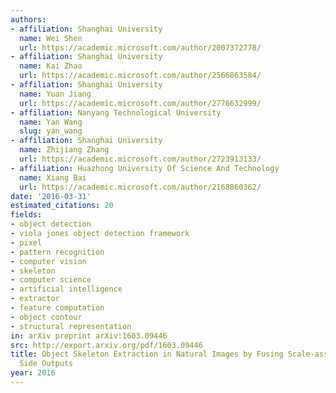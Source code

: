 ```yaml
---
authors:
- affiliation: Shanghai University
  name: Wei Shen
  url: https://academic.microsoft.com/author/2007372778/
- affiliation: Shanghai University
  name: Kai Zhao
  url: https://academic.microsoft.com/author/2566863584/
- affiliation: Shanghai University
  name: Yuan Jiang
  url: https://academic.microsoft.com/author/2776632999/
- affiliation: Nanyang Technological University
  name: Yan Wang
  slug: yan_wang
- affiliation: Shanghai University
  name: Zhijiang Zhang
  url: https://academic.microsoft.com/author/2723913133/
- affiliation: Huazhong University Of Science And Technology
  name: Xiang Bai
  url: https://academic.microsoft.com/author/2168860362/
date: '2016-03-31'
estimated_citations: 20
fields:
- object detection
- viola jones object detection framework
- pixel
- pattern recognition
- computer vision
- skeleton
- computer science
- artificial intelligence
- extractor
- feature computation
- object contour
- structural representation
in: arXiv preprint arXiv:1603.09446
src: http://export.arxiv.org/pdf/1603.09446
title: Object Skeleton Extraction in Natural Images by Fusing Scale-associated Deep
  Side Outputs
year: 2016
---
```

